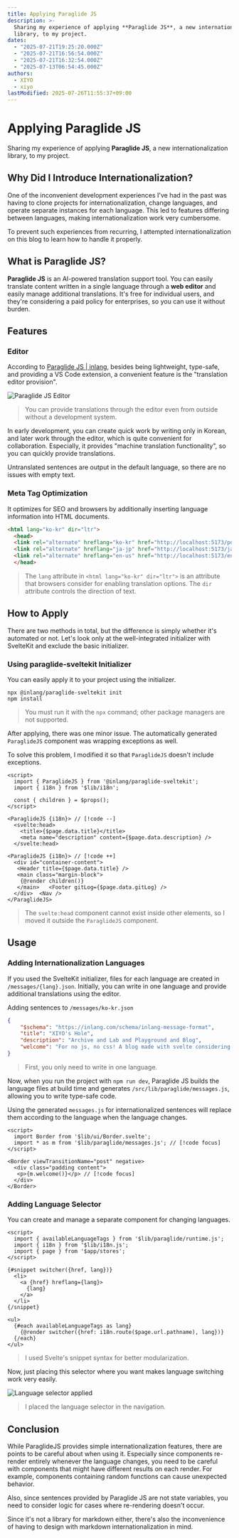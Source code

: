 ```yaml
---
title: Applying Paraglide JS
description: >-
  Sharing my experience of applying **Paraglide JS**, a new internationalization
  library, to my project.
dates:
  - "2025-07-21T19:25:20.000Z"
  - "2025-07-21T16:56:54.000Z"
  - "2025-07-21T16:32:54.000Z"
  - "2025-07-13T06:54:45.000Z"
authors:
  - XIYO
  - xiyo
lastModified: 2025-07-26T11:55:37+09:00
---
```

# Applying Paraglide JS

Sharing my experience of applying **Paraglide JS**, a new internationalization library, to my project.

## Why Did I Introduce Internationalization?

One of the inconvenient development experiences I've had in the past was having to clone projects for internationalization, change languages, and operate separate instances for each language. This led to features differing between languages, making internationalization work very cumbersome.

To prevent such experiences from recurring, I attempted internationalization on this blog to learn how to handle it properly.

## What is Paraglide JS?

**Paraglide JS** is an AI-powered translation support tool. You can easily translate content written in a single language through a **web editor** and easily manage additional translations. It's free for individual users, and they're considering a paid policy for enterprises, so you can use it without burden.

## Features

### Editor

According to [Paraglide JS | inlang](https://inlang.com/m/gerre34r/library-inlang-paraglideJs), besides being lightweight, type-safe, and providing a VS Code extension, a convenient feature is the "translation editor provision".

![Paraglide JS Editor](./assets/apply-paraglidjs-20240918153234469.png)
> You can provide translations through the editor even from outside without a development system.

In early development, you can create quick work by writing only in Korean, and later work through the editor, which is quite convenient for collaboration. Especially, it provides "machine translation functionality", so you can quickly provide translations.

Untranslated sentences are output in the default language, so there are no issues with empty text.

### Meta Tag Optimization

It optimizes for SEO and browsers by additionally inserting language information into HTML documents.

```html
<html lang="ko-kr" dir="ltr">
  <head>
  <link rel="alternate" hreflang="ko-kr" href="http://localhost:5173/posts">
  <link rel="alternate" hreflang="ja-jp" href="http://localhost:5173/ja-jp/posts">
  <link rel="alternate" hreflang="en-us" href="http://localhost:5173/en-us/posts">
  </head>
```

> The `lang` attribute in `<html lang="ko-kr" dir="ltr">` is an attribute that browsers consider for enabling translation options. The `dir` attribute controls the direction of text.

## How to Apply

There are two methods in total, but the difference is simply whether it's automated or not.
Let's look only at the well-integrated initializer with SvelteKit and exclude the basic initializer.

### Using paraglide-sveltekit Initializer

You can easily apply it to your project using the initializer.

```shell
npx @inlang/paraglide-sveltekit init
npm install
```

> You must run it with the `npx` command; other package managers are not supported.

After applying, there was one minor issue.
The automatically generated `ParaglideJS` component was wrapping exceptions as well.

To solve this problem, I modified it so that `ParaglideJS` doesn't include exceptions.

```svelte data-title="+layout.svelte"
<script>  
  import { ParaglideJS } from '@inlang/paraglide-sveltekit';  
  import { i18n } from '$lib/i18n';  
  
  const { children } = $props();  
</script>  

<ParaglideJS {i18n}> // [!code --]
  <svelte:head>  
    <title>{$page.data.title}</title>  
    <meta name="description" content={$page.data.description} />  
  </svelte:head>  

<ParaglideJS {i18n}> // [!code ++]
  <div id="container-content">  
   <Header title={$page.data.title} />  
   <main class="margin-block">  
    {@render children()}  
   </main>   <Footer gitLog={$page.data.gitLog} />  
  </div>  <Nav />
</ParaglideJS>
```

> The `svelte:head` component cannot exist inside other elements, so I moved it outside the `ParaglideJS` component.

## Usage

### Adding Internationalization Languages

If you used the SvelteKit initializer, files for each language are created in `/messages/{lang}.json`.
Initially, you can write in one language and provide additional translations using the editor.

Adding sentences to `/messages/ko-kr.json`

```json data-title="ko-kr.json"
{
    "$schema": "https://inlang.com/schema/inlang-message-format",  
    "title": "XIYO's Hole",  
    "description": "Archive and Lab and Playground and Blog",  
    "welcome": "For no js, no css! A blog made with svelte considering even terminal browsers... (Responsiveness improves when JS is enabled!)",  
}
```
> First, you only need to write in one language.

Now, when you run the project with `npm run dev`, Paraglide JS builds the language files at build time and generates `/src/lib/paraglide/messages.js`, allowing you to write type-safe code.

Using the generated `messages.js` for internationalized sentences will replace them according to the language when the language changes.

```svelte data-title="+page.svelte"
<script>  
  import Border from '$lib/ui/Border.svelte';  
  import * as m from '$lib/paraglide/messages.js'; // [!code focus]
</script>  
  
<Border viewTransitionName="post" negative>  
  <div class="padding content">  
   <p>{m.welcome()}</p> // [!code focus]
  </div>
</Border>
```

### Adding Language Selector

You can create and manage a separate component for changing languages.

```svelte data-title="LangSwitch.svelte"
<script>  
  import { availableLanguageTags } from '$lib/paraglide/runtime.js';  
  import { i18n } from '$lib/i18n.js';  
  import { page } from '$app/stores';  
</script>  
  
{#snippet switcher({href, lang})}  
  <li>
    <a {href} hreflang={lang}>  
      {lang}  
    </a>
  </li>
{/snippet}  
  
<ul>  
  {#each availableLanguageTags as lang}  
    {@render switcher({href: i18n.route($page.url.pathname), lang})}  
  {/each}
</ul>
```

> I used Svelte's snippet syntax for better modularization.

Now, just placing this selector where you want makes language switching work very easily.

![Language selector applied](./assets/apply-paraglidjs-20240918161625634.png)

> I placed the language selector in the navigation.

## Conclusion

While ParaglideJS provides simple internationalization features, there are points to be careful about when using it. Especially since components re-render entirely whenever the language changes, you need to be careful with components that might have different results on each render. For example, components containing random functions can cause unexpected behavior.

Also, since sentences provided by Paraglide JS are not state variables, you need to consider logic for cases where re-rendering doesn't occur.

Since it's not a library for markdown either, there's also the inconvenience of having to design with markdown internationalization in mind.
